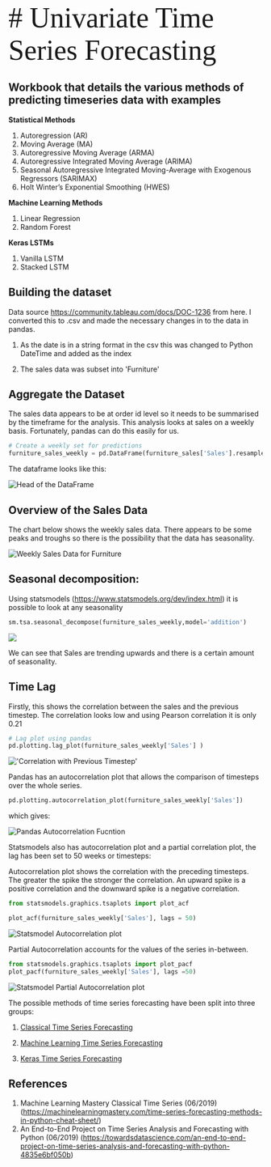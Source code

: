 <span style = "font-family: Calibri; font-size:4em;"> # Univariate Time Series Forecasting

## Workbook that details the various methods of predicting timeseries data with examples
**Statistical Methods**

1.	Autoregression (AR)
2.	Moving Average (MA)
3.	Autoregressive Moving Average (ARMA)
4.	Autoregressive Integrated Moving Average (ARIMA)
5.	Seasonal Autoregressive Integrated Moving-Average with Exogenous Regressors (SARIMAX)
6.	Holt Winter’s Exponential Smoothing (HWES)

**Machine Learning Methods**
1.	Linear Regression
2.	Random Forest

**Keras LSTMs**
1.	Vanilla LSTM
2.	Stacked LSTM



## Building the dataset

Data source https://community.tableau.com/docs/DOC-1236 from here. I converted this to .csv and made the necessary changes in to the data in pandas.

1) As the date is in a string format in the csv this was changed to Python DateTime  and added as the index

2) The sales data was subset into 'Furniture'



## Aggregate the Dataset

The sales data appears to be at order id level so it needs to be summarised by the timeframe for the analysis. This analysis looks at sales on a weekly basis. Fortunately, pandas can do this easily for us.



```python
# Create a weekly set for predictions
furniture_sales_weekly = pd.DataFrame(furniture_sales['Sales'].resample('W').sum())
```

The dataframe looks like this:

![Head of the DataFrame](images/pandashead.PNG)


## Overview of the Sales Data

The chart below shows the weekly sales data. There appears to be some peaks and troughs so there is the possibility that the data has seasonality.

![Weekly Sales Data for Furniture](images/Sales_Data.png)

## Seasonal decomposition:

Using statsmodels (https://www.statsmodels.org/dev/index.html) it is possible to look at any seasonality

```python
sm.tsa.seasonal_decompose(furniture_sales_weekly,model='addition')
```

![](images/seasonal_decompose.png)

We can see that Sales are trending upwards and there is a certain amount of seasonality.



## Time Lag

Firstly, this shows the correlation between the sales and the previous timestep. The correlation looks low and using Pearson correlation it is only 0.21

```python
# Lag plot using pandas
pd.plotting.lag_plot(furniture_sales_weekly['Sales'] )
```

!['Correlation with Previous Timestep'](images/Timestep1correlation.png)

Pandas has an autocorrelation plot that allows the comparison of timesteps over the whole series.

```python
pd.plotting.autocorrelation_plot(furniture_sales_weekly['Sales'])
```

which gives:

![Pandas Autocorrelation Fucntion](images/pandas_acf.png)

Statsmodels also has autocorrelation plot and a partial correlation plot, the lag has been set to 50 weeks or timesteps:

Autocorrelation plot shows the correlation with the preceding timesteps. The greater the spike the stronger the correlation. An upward spike is a positive correlation and the downward spike is a negative correlation.

```python
from statsmodels.graphics.tsaplots import plot_acf

plot_acf(furniture_sales_weekly['Sales'], lags = 50)
```

![Statsmodel Autocorrelation plot](images/statsmodels_acf.png)

Partial Autocorrelation accounts for the values of the series in-between.

```python
from statsmodels.graphics.tsaplots import plot_pacf
plot_pacf(furniture_sales_weekly['Sales'], lags =50)
```

![Statsmodel Partial Autocorrelation plot](images/statsmodels_pacf.png)

The possible methods of time series forecasting have been split into three groups:

1)  [Classical Time Series Forecasting](02_ClassicalTimeSeriesForecating.md)

2)  [Machine Learning Time Series Forecasting](03_MLTimeSeriesForecating.md)

3) [Keras Time Series Forecasting](04_DLTimeSeriesForecating.md)


## References

1. Machine Learning Mastery Classical Time Series (06/2019) (https://machinelearningmastery.com/time-series-forecasting-methods-in-python-cheat-sheet/)
2. An End-to-End Project on Time Series Analysis and Forecasting with Python (06/2019) (https://towardsdatascience.com/an-end-to-end-project-on-time-series-analysis-and-forecasting-with-python-4835e6bf050b)